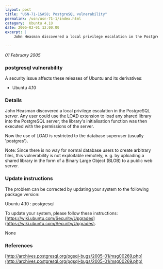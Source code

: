 ```yaml
---
layout: post
title: "USN-71-1&#58; PostgreSQL vulnerability"
permalink: /usn/usn-71-1/index.html
category:  Ubuntu 4.10
date: 2005-02-01 12:00:00
excerpt: |
    John Heasman discovered a local privilege escalation in the PostgreSQL server. Any user could use the LOAD extension to load any shared library into the PostgreSQL server; the library&#39;s initialisation function was then executed with the permissions of the server.
    
--- 
```

 
 

*01 February 2005*

### postgresql vulnerability

A security issue affects these releases of Ubuntu and its derivatives:

* Ubuntu 4.10

### Details

John Heasman discovered a local privilege escalation in the PostgreSQL server. Any user could use the LOAD extension to load any shared library into the PostgreSQL server; the library&#39;s initialisation function was then executed with the permissions of the server.

Now the use of LOAD is restricted to the database superuser (usually &#39;postgres&#39;).

Note: Since there is no way for normal database users to create arbitrary files, this vulnerability is not exploitable remotely, e. g. by uploading a shared library in the form of a Binary Large Object (BLOB) to a public web server.

### Update instructions

The problem can be corrected by updating your system to the following package version:

Ubuntu 4.10
 : postgresql 

To update your system, please follow these instructions: [https://wiki.ubuntu.com/Security/Upgrades](https://wiki.ubuntu.com/Security/Upgrades).

None

### References

 
 [http://archives.postgresql.org/pgsql-bugs/2005-01/msg00269.php](http://archives.postgresql.org/pgsql-bugs/2005-01/msg00269.php)
 

